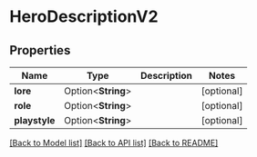 # HeroDescriptionV2

## Properties

Name | Type | Description | Notes
------------ | ------------- | ------------- | -------------
**lore** | Option<**String**> |  | [optional]
**role** | Option<**String**> |  | [optional]
**playstyle** | Option<**String**> |  | [optional]

[[Back to Model list]](../README.md#documentation-for-models) [[Back to API list]](../README.md#documentation-for-api-endpoints) [[Back to README]](../README.md)


